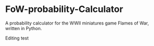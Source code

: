 FoW-probability-Calculator
==========================

A probability calculator for the WWII miniatures game Flames of War, written in Python.


Editing test

